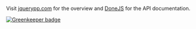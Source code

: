<!-- [![Build Status](https://secure.travis-ci.org/jupiterjs/jquerypp.png)](http://travis-ci.org/bitovi/jquerypp) -->

Visit [jquerypp.com](http://jquerypp.com) for the overview and [DoneJS](http://donejs.com#!jquerypp) for the
API documentation.


[![Greenkeeper badge](https://badges.greenkeeper.io/bitovi/jquerypp.svg)](https://greenkeeper.io/)